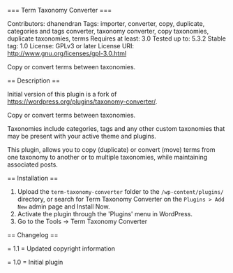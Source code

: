 === Term Taxonomy Converter ===

Contributors: dhanendran
Tags: importer, converter, copy, duplicate, categories and tags converter, taxonomy converter, copy taxonomies, duplicate taxonomies, terms
Requires at least: 3.0
Tested up to: 5.3.2
Stable tag: 1.0
License: GPLv3 or later
License URI: <a href="http://www.gnu.org/licenses/gpl-3.0.html">http://www.gnu.org/licenses/gpl-3.0.html</a>


Copy or convert terms between taxonomies.

== Description ==

Initial version of this plugin is a fork of https://wordpress.org/plugins/taxonomy-converter/.

Copy or convert terms between taxonomies.

Taxonomies include categories, tags and any other custom taxonomies that may be present with your active theme and plugins.

This plugin, allows you to copy (duplicate) or convert (move) terms from one taxonomy to another or to multiple taxonomies, while maintaining associated posts.

== Installation ==

1. Upload the `term-taxonomy-converter` folder to the `/wp-content/plugins/` directory, or search for Term Taxonomy Converter on the `Plugins > Add New` admin page and Install Now.
2. Activate the plugin through the 'Plugins' menu in WordPress.
3. Go to the Tools -> Term Taxonomy Converter

== Changelog ==

= 1.1 =
Updated copyright information

= 1.0 =
Initial plugin